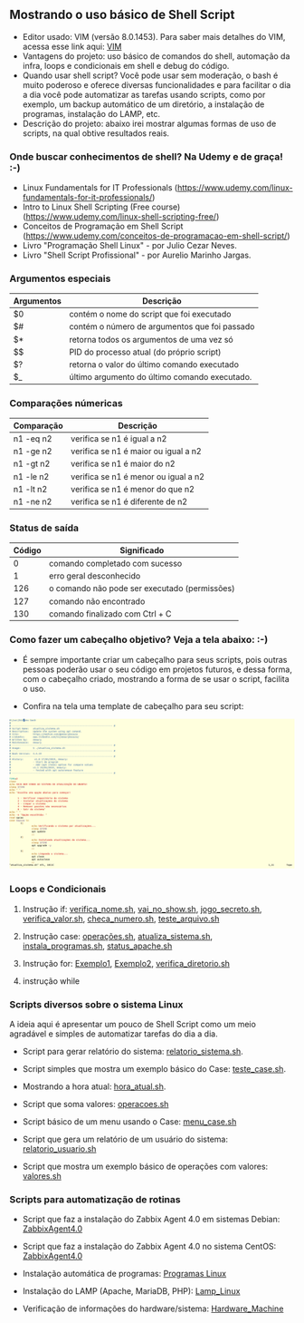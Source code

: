 ## Mostrando o uso básico de Shell Script

- Editor usado: VIM (versão 8.0.1453). Para saber mais detalhes do VIM, acessa esse link aqui: [VIM](https://github.com/amaurybsouza/LPIC1-Linux_Administrator/blob/master/Exame%20101/Topic%20103:%20GNU%20and%20Unix%20Commands/103.8%20Perform%20basic%20file%20editing%20operations%20using%20vi)
- Vantagens do projeto: uso básico de comandos do shell, automação da infra, loops e condicionais em shell e debug do código.
- Quando usar shell script? Você pode usar sem moderação, o bash é muito poderoso e oferece diversas funcionalidades e para facilitar o dia a dia você pode automatizar as tarefas usando scripts, como por exemplo, um backup automático de um diretório, a instalação de programas, instalação do LAMP, etc.
- Descrição do projeto: abaixo irei mostrar algumas formas de uso de scripts, na qual obtive resultados reais.

### Onde buscar conhecimentos de shell? Na Udemy e de graça! :-)
- Linux Fundamentals for IT Professionals (https://www.udemy.com/linux-fundamentals-for-it-professionals/)
- Intro to Linux Shell Scripting (Free course) (https://www.udemy.com/linux-shell-scripting-free/)
- Conceitos de Programação em Shell Script (https://www.udemy.com/conceitos-de-programacao-em-shell-script/)
- Livro "Programação Shell Linux" - por Julio Cezar Neves.
- Livro "Shell Script Profissional" - por Aurelio Marinho Jargas.

### Argumentos especiais

Argumentos| Descrição
--------- | ----------------------------------------------
   $0     | contém o nome do script que foi executado
   $#     | contém o número de argumentos que foi passado 
   $*     | retorna todos os argumentos de uma vez só
   $$     | PID do processo atual (do próprio script)
   $?     | retorna o valor do último comando executado
   $_     | último argumento do último comando executado.
   

### Comparações númericas

Comparação | Descrição
-----------|--------------------------------------
n1 -eq n2  | verifica se n1 é igual a n2
n1 -ge n2  | verifica se n1 é maior ou igual a n2
n1 -gt n2  | verifica se n1 é maior do n2
n1 -le n2  | verifica se n1 é menor ou igual a n2
n1 -lt n2  | verifica se n1 é menor do que n2
n1 -ne n2  | verifica se n1 é diferente de n2

### Status de saída

Código | Significado
-------|-----------------------------------------------
0      | comando completado com sucesso
1      | erro geral desconhecido
126    | o comando não pode ser executado (permissões)
127    | comando não encontrado
130    | comando finalizado com Ctrl + C








### Como fazer um cabeçalho objetivo? Veja a tela abaixo: :-)

- É sempre importante criar um cabeçalho para seus scripts, pois outras pessoas poderão usar o seu código em projetos futuros, e dessa forma, com o cabeçalho criado, mostrando a forma de se usar o script, facilita o uso.

- Confira na tela uma template de cabeçalho para seu script:

![atualiza_sistema.sh](ScriptsTestes/foto2.png)

### Loops e Condicionais

1) Instrução if: [verifica_nome.sh](https://github.com/amaurybsouza/Shell-Script/blob/master/CursoShellScript/ScriptsAmaury/TesteIf1.sh), [vai_no_show.sh](https://github.com/amaurybsouza/Shell-Script/blob/master/ScriptsTestes/if3_1.sh), [jogo_secreto.sh](https://github.com/amaurybsouza/Shell-Script/blob/master/ScriptsTestes/jogo_secreto.sh), [verifica_valor.sh](https://github.com/amaurybsouza/Shell-Script/blob/master/ScriptsTestes/verifica_valor.sh), [checa_numero.sh](https://github.com/amaurybsouza/Shell-Script/blob/master/ScriptsTestes/compare.sh), [teste_arquivo.sh](https://github.com/amaurybsouza/Shell-Script/blob/master/ScriptsTestes/dir.sh)

2) Instrução case: [operações.sh](https://github.com/amaurybsouza/Shell-Script/blob/master/ScriptsTestes/operacoes.sh), [atualiza_sistema.sh](https://github.com/amaurybsouza/Shell-Script/blob/master/ScriptsTestes/atualiza_sistema.sh), [instala_programas.sh](https://github.com/amaurybsouza/Shell-Script/blob/master/ScriptsTestes/instala_programas.sh), [status_apache.sh](https://github.com/amaurybsouza/Shell-Script/blob/master/ScriptsTestes/start_apache.sh)

3) Instrução for: [Exemplo1](https://github.com/amaurybsouza/Shell-Script/blob/master/CursoShellScript/ScriptsAmaury/InstrucoesLoop.txt), [Exemplo2](https://github.com/amaurybsouza/Shell-Script/blob/master/CursoShellScript/ScriptsAmaury/InstrucoesLoop2.sh), [verifica_diretorio.sh](https://github.com/amaurybsouza/Shell-Script/blob/master/CursoShellScript/ScriptsAmaury/TesteFor2.sh)

4) instrução while

### Scripts diversos sobre o sistema Linux
A ideia aqui é apresentar um pouco de Shell Script como um meio agradável e simples de automatizar tarefas do dia a dia.
- Script para gerar relatório do sistema: [relatorio_sistema.sh](https://github.com/amaurybsouza/Shell-Script/blob/master/CursoShellScript/ScriptsAmaury/RelatorioMaquina.sh).

- Script simples que mostra um exemplo básico do Case: [teste_case.sh](https://github.com/amaurybsouza/Shell-Script/blob/master/CursoShellScript/ScriptsAmaury/ScriptCase.sh).

- Mostrando a hora atual: [hora_atual.sh](https://github.com/amaurybsouza/Shell-Script/blob/master/CursoShellScript/ScriptsAmaury/HoraAtual.sh).

- Script que soma valores: [operacoes.sh](https://github.com/amaurybsouza/Shell-Script/blob/master/CursoShellScript/ScriptsAmaury/SomaValores.sh)

- Script básico de um menu usando o Case: [menu_case.sh](https://github.com/amaurybsouza/Shell-Script/blob/master/CursoShellScript/ScriptsAmaury/MenuCase.sh)

- Script que gera um relatório de um usuário do sistema: [relatorio_usuario.sh](https://github.com/amaurybsouza/Shell-Script/blob/master/CursoShellScript/ScriptsAmaury/RelatoriodeUsuario.sh)

- Script que mostra um exemplo básico de operações com valores: [valores.sh](https://github.com/amaurybsouza/Shell-Script/blob/master/CursoShellScript/ScriptsAmaury/OperacoesValores.sh)


### Scripts para automatização de rotinas

- Script que faz a instalação do Zabbix Agent 4.0 em sistemas Debian: [ZabbixAgent4.0](https://github.com/amaurybsouza/Shell-Script/blob/master/CursoShellScript/ScriptsAmaury/InstalacaoZabbixAgent.sh)

- Script que faz a instalação do Zabbix Agent 4.0 no sistema CentOS: [ZabbixAgent4.0](https://github.com/amaurybsouza/Shell-Script/blob/master/CursoShellScript/ScriptsAmaury/ZabbixAgentCentos.sh)

- Instalação automática de programas: [Programas Linux](https://github.com/amaurybsouza/Shell-Script/blob/master/CursoShellScript/ScriptsAmaury/Install_Softwares.sh)

- Instalação do LAMP (Apache, MariaDB, PHP): [Lamp_Linux](https://github.com/amaurybsouza/Shell-Script/blob/master/CursoShellScript/ScriptsAmaury/webserver_ubuntu.sh)

- Verificação de informações do hardware/sistema: [Hardware_Machine](https://github.com/amaurybsouza/Shell-Script/blob/master/scripts_novos/hardware_machine.sh)

